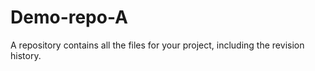# Demo-repo-A
A repository contains all the files for your project, including the revision history.
